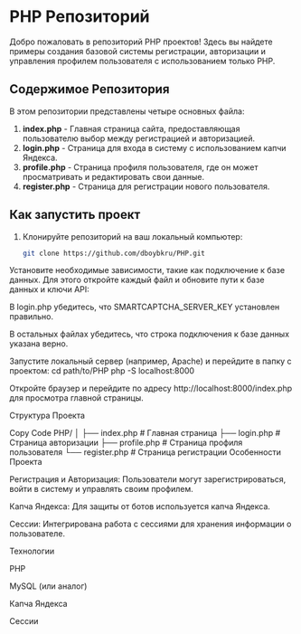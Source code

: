 # PHP Репозиторий

Добро пожаловать в репозиторий PHP проектов! Здесь вы найдете примеры создания базовой системы регистрации, авторизации и управления профилем пользователя с использованием только PHP.

## Содержимое Репозитория

В этом репозитории представлены четыре основных файла:

1. **index.php** - Главная страница сайта, предоставляющая пользователю выбор между регистрацией и авторизацией.
2. **login.php** - Страница для входа в систему с использованием капчи Яндекса.
3. **profile.php** - Страница профиля пользователя, где он может просматривать и редактировать свои данные.
4. **register.php** - Страница для регистрации нового пользователя.

## Как запустить проект

1. Клонируйте репозиторий на ваш локальный компьютер:
   ```bash
   git clone https://github.com/dboybkru/PHP.git


Установите необходимые зависимости, такие как подключение к базе данных. Для этого откройте каждый файл и обновите пути к базе данных и ключи API:

В login.php убедитесь, что SMARTCAPTCHA_SERVER_KEY установлен правильно.

В остальных файлах убедитесь, что строка подключения к базе данных указана верно.



Запустите локальный сервер (например, Apache) и перейдите в папку с проектом:
cd path/to/PHP
php -S localhost:8000


Откройте браузер и перейдите по адресу http://localhost:8000/index.php для просмотра главной страницы.


Структура Проекта

Copy Code
PHP/
│
├── index.php          # Главная страница
├── login.php          # Страница авторизации
├── profile.php        # Страница профиля пользователя
└── register.php       # Страница регистрации
Особенности Проекта


Регистрация и Авторизация: Пользователи могут зарегистрироваться, войти в систему и управлять своим профилем.

Капча Яндекса: Для защиты от ботов используется капча Яндекса.

Сессии: Интегрирована работа с сессиями для хранения информации о пользователе.


Технологии


PHP

MySQL (или аналог)

Капча Яндекса

Сессии
